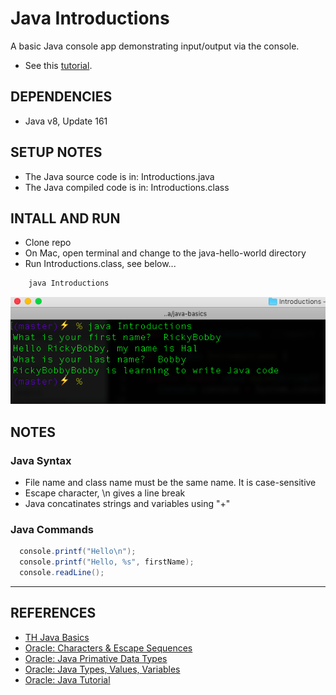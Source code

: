 # Java Introductions

A basic Java console app demonstrating input/output via the console.
- See this [tutorial](https://teamtreehouse.com/library/java-basics).

## DEPENDENCIES

- Java v8, Update 161

## SETUP NOTES

- The Java source code is in: Introductions.java
- The Java compiled code is in: Introductions.class


## INTALL AND RUN

- Clone repo
- On Mac, open terminal and change to the java-hello-world directory
- Run Introductions.class, see below...

```java
    java Introductions
```
<p align="center">
  <img src="introductions.png">
</p>

## NOTES

### Java Syntax

- File name and class name must be the same name. It is case-sensitive
- Escape character, \n gives a line break
- Java concatinates strings and variables using "+"


### Java Commands

```java
  console.printf("Hello\n");
  console.printf("Hello, %s", firstName);
  console.readLine();
``` 



-------------------------------------------

## REFERENCES

- [TH Java Basics](https://teamtreehouse.com/library/java-basics)
- [Oracle: Characters & Escape Sequences](https://docs.oracle.com/javase/tutorial/java/data/characters.html)
- [Oracle: Java Primative Data Types](https://docs.oracle.com/javase/tutorial/java/nutsandbolts/datatypes.html)
- [Oracle: Java Types, Values, Variables](https://docs.oracle.com/javase/specs/jls/se7/html/jls-4.html)
- [Oracle: Java Tutorial](https://docs.oracle.com/javase/tutorial/java/index.html)
